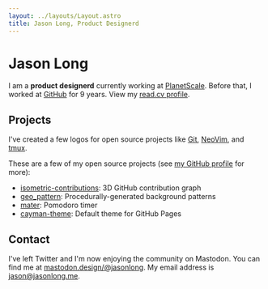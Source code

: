 ```yaml
---
layout: ../layouts/Layout.astro
title: Jason Long, Product Designerd
---
```


# Jason Long

I am a **product designerd** currently working at [PlanetScale](https://planetscale.com). Before that, I worked at [GitHub](https://github.com) for 9 years. View my [read.cv profile](https://read.cv/jasonlong).

## Projects

I've created a few logos for open source projects like [Git](https://git-scm.com), [NeoVim](https://neovim.io/), and [tmux](https://github.com/tmux/tmux/wiki).

These are a few of my open source projects (see [my GitHub profile](https://github.com/jasonlong) for more):

* [isometric-contributions](https://github.com/jasonlong/isometric-contributions): 3D GitHub contribution graph
* [geo_pattern](https://github.com/jasonlong/geo_pattern): Procedurally-generated background patterns
* [mater](https://github.com/jasonlong/mater): Pomodoro timer 
* [cayman-theme](https://github.com/jasonlong/cayman-theme): Default theme for GitHub Pages

## Contact

I've left Twitter and I'm now enjoying the community on Mastodon. You can find me at <a href="https://mastodon.design/@jasonlong" rel="me">mastodon.design/@jasonlong</a>. My email address is jason@jasonlong.me.

